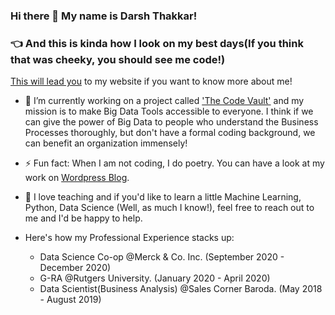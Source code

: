 ### Hi there 👋 My name is Darsh Thakkar!

### :point_left: And this is kinda how I look on my best days(If you think that was cheeky, you should see me code!)

[This will lead you](https://www.darshth.com) to my website if you want to know more about me!

- 🔭 I’m currently working on a project called ['The Code Vault'](https://www.darshth.com/the-code-vault) and my mission is to make Big Data Tools accessible to everyone. I think if we can give the power of Big Data to people who understand the Business Processes thoroughly, but don't have a formal coding background, we can benefit an organization immensely!

- ⚡ Fun fact: When I am not coding, I do poetry. You can have a look at my work on [Wordpress Blog](https://www.theuncannypoet.wordpress.com). 

- 👯 I love teaching and if you'd like to learn a little Machine Learning, Python, Data Science (Well, as much I know!), feel free to reach out to me and I'd be happy to help.
- Here's how my Professional Experience stacks up:
  - Data Science Co-op @Merck & Co. Inc. (September 2020 - December 2020)
  - G-RA @Rutgers University. (January 2020 - April 2020)
  - Data Scientist(Business Analysis) @Sales Corner Baroda. (May 2018 - August 2019)

<!--
**darshth/darshth** is a ✨ _special_ ✨ repository because its `README.md` (this file) appears on your GitHub profile.

Here are some ideas to get you started:

- 🔭 I’m currently working on ...
- 🌱 I’m currently learning ...
- 👯 I’m looking to collaborate on ...
- 🤔 I’m looking for help with ...
- 💬 Ask me about ...
- 📫 How to reach me: ...
- 😄 Pronouns: ...
- ⚡ Fun fact: ...
-->
